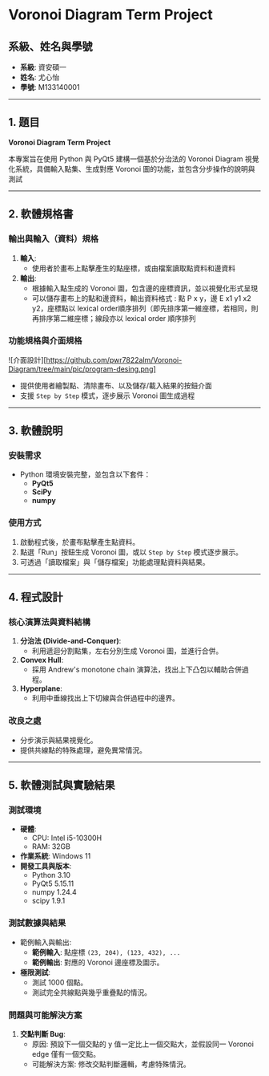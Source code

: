 # Voronoi Diagram Term Project

## 系級、姓名與學號
- **系級**: 資安碩一
- **姓名**: 尤心怡
- **學號**: M133140001

---

## 1. 題目
**Voronoi Diagram Term Project**

本專案旨在使用 Python 與 PyQt5 建構一個基於分治法的 Voronoi Diagram 視覺化系統，具備輸入點集、生成對應 Voronoi 圖的功能，並包含分步操作的說明與測試

---

## 2. 軟體規格書

### 輸出與輸入（資料）規格
1. **輸入**:
   - 使用者於畫布上點擊產生的點座標，或由檔案讀取點資料和邊資料
2. **輸出**:
   - 根據輸入點生成的 Voronoi 圖，包含邊的座標資訊，並以視覺化形式呈現
   - 可以儲存畫布上的點和邊資料，輸出資料格式 : 點 P x y，邊 E x1 y1 x2 y2，座標點以 lexical order順序排列（即先排序第一維座標，若相同，則再排序第二維座標；線段亦以 lexical order 順序排列

### 功能規格與介面規格
![介面設計][https://github.com/pwr7822alm/Voronoi-Diagram/tree/main/pic/program-desing.png]
- 提供使用者繪製點、清除畫布、以及儲存/載入結果的按鈕介面
- 支援 `Step by Step` 模式，逐步展示 Voronoi 圖生成過程

---

## 3. 軟體說明

### 安裝需求
- Python 環境安裝完整，並包含以下套件：
  - **PyQt5**
  - **SciPy**
  - **numpy**

### 使用方式
1. 啟動程式後，於畫布點擊產生點資料。
2. 點選「Run」按鈕生成 Voronoi 圖，或以 `Step by Step` 模式逐步展示。
3. 可透過「讀取檔案」與「儲存檔案」功能處理點資料與結果。

---

## 4. 程式設計

### 核心演算法與資料結構
1. **分治法 (Divide-and-Conquer)**:
   - 利用遞迴分割點集，左右分別生成 Voronoi 圖，並進行合併。
2. **Convex Hull**:
   - 採用 Andrew's monotone chain 演算法，找出上下凸包以輔助合併過程。
3. **Hyperplane**:
   - 利用中垂線找出上下切線與合併過程中的邊界。

### 改良之處
- 分步演示與結果視覺化。
- 提供共線點的特殊處理，避免異常情況。

---

## 5. 軟體測試與實驗結果

### 測試環境
- **硬體**:
  - CPU: Intel i5-10300H
  - RAM: 32GB
- **作業系統**: Windows 11
- **開發工具與版本**:
  - Python 3.10
  - PyQt5 5.15.11
  - numpy 1.24.4
  - scipy 1.9.1

### 測試數據與結果
- 範例輸入與輸出:
  - **範例輸入**: 點座標 `(23, 204), (123, 432), ...`
  - **範例輸出**: 對應的 Voronoi 邊座標及圖示。
- **極限測試**: 
  - 測試 1000 個點。
  - 測試完全共線點與幾乎重疊點的情況。

### 問題與可能解決方案
1. **交點判斷 Bug**:
   - 原因: 預設下一個交點的 y 值一定比上一個交點大，並假設同一 Voronoi edge 僅有一個交點。
   - 可能解決方案: 修改交點判斷邏輯，考慮特殊情況。

